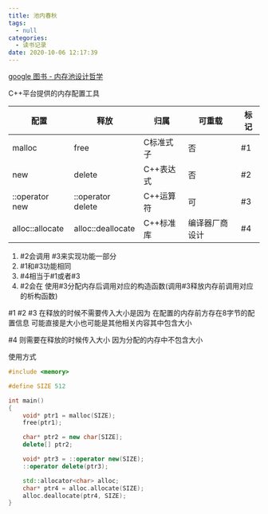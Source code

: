 ```yaml
---
title: 池内春秋
tags:
  - null
categories:
  - 读书记录
date: 2020-10-06 12:17:39
---
```


[google 图书 - 内存池设计哲学](https://docs.google.com/viewer?a=v&pid=forums&srcid=MTc2ODU2ODcyNjk2NTM2NDM0NzcBMDk3MzkxODQwNzQ0NDE2OTE1NjcBQ2dMdWoyeWxLWU1KATAuMQEBdjI)


C++平台提供的内存配置工具

| 配置            | 释放              | 归属      | 可重载         | 标记 |
| --------------- | ----------------- | --------- | -------------- | ---- |
| malloc          | free              | C标准式子 | 否             | #1   |
| new             | delete            | C++表达式 | 否             | #2   |
| ::operator new  | ::operator delete | C++运算符 | 可             | #3   |
| alloc::allocate | alloc::deallocate | C++标准库 | 编译器厂商设计 | #4   |

1. #2会调用 #3来实现功能一部分
2. #1和#3功能相同
3. #4相当于#1或者#3
4. #2会在 使用#3分配内存后调用对应的构造函数(调用#3释放内存前调用对应的析构函数)


#1 #2 #3 在释放的时候不需要传入大小是因为 在配置的内存前方存在8字节的配置信息 可能直接是大小也可能是其他相关内容其中包含大小

#4 则需要在释放的时候传入大小 因为分配的内存中不包含大小

使用方式

```c++
#include <memory>

#define SIZE 512

int main()
{
    void* ptr1 = malloc(SIZE);
    free(ptr1);

    char* ptr2 = new char[SIZE];
    delete[] ptr2;

    void* ptr3 = ::operator new(SIZE);
    ::operator delete(ptr3);

    std::allocator<char> alloc;
    char* ptr4 = alloc.allocate(SIZE);
    alloc.deallocate(ptr4, SIZE);
}
```
